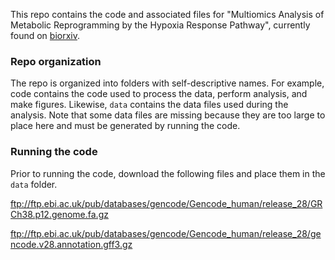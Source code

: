 This repo contains the code and associated files for "Multiomics Analysis of Metabolic Reprogramming by the Hypoxia Response Pathway", currently found on [biorxiv](https://www.biorxiv.org/).

### Repo organization
The repo is organized into folders with self-descriptive names. For example, code contains the code used to process the data, perform analysis, and make figures. Likewise, `data` contains the data files used during the analysis. Note that some data files are missing because they are too large to place here and must be generated by running the code.

### Running the code
Prior to running the code, download the following files and place them in the `data` folder.

ftp://ftp.ebi.ac.uk/pub/databases/gencode/Gencode_human/release_28/GRCh38.p12.genome.fa.gz

ftp://ftp.ebi.ac.uk/pub/databases/gencode/Gencode_human/release_28/gencode.v28.annotation.gff3.gz
